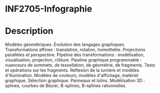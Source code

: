 # INF2705-Infographie

# Description
Modèles géométriques. Évolution des langages graphiques. Transformations affines : translation, rotation, homothétie. Projections parallèles et perspective. Pipeline des transformations : modélisation, visualisation, projection, clôture. Pipeline graphique programmable : nuanceurs de sommets, de tessellation, de géométrie, de fragments. Tests et opérations sur les fragments. Réflexion de la lumière et modèles d'illumination. Modèles de couleurs, modèles d'affichage, matériel graphique. Sélection graphique. Panneaux et lutins. Modélisation 3D : splines, courbes de Bézier, B-splines, B-splines rationnelles.
